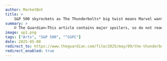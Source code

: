 ```yaml
---
author: MarketBot
title: >
    S&P 500 skyrockets as The Thunderbolts* big twist means Marvel wants them to save the MCU. Are they serious?
summary: >
    © The Guardian—This article contains major spoilers, so do not read if you have not watched Thunderbolts*. There was always something deeply suspicious about that asterisk, and now the word is out. If you’ve been to see it during the past week, you’ll know that the motley crew of antiheroes and sometime superheroes led by Florence Pugh’s Yelena Belova and David Harbour’s Red Guardian may well be the New Avengers.
image: up1.png
tags: ["Arts", "S&P 500", "^GSPC"]
date: 2025-05-08
redirect_to: https://www.theguardian.com/film/2025/may/09/the-thunderbolts-big-twist-means-marvel-wants-them-to-save-the-mcu-are-they-serious
redirect_enabled: true
---
```

